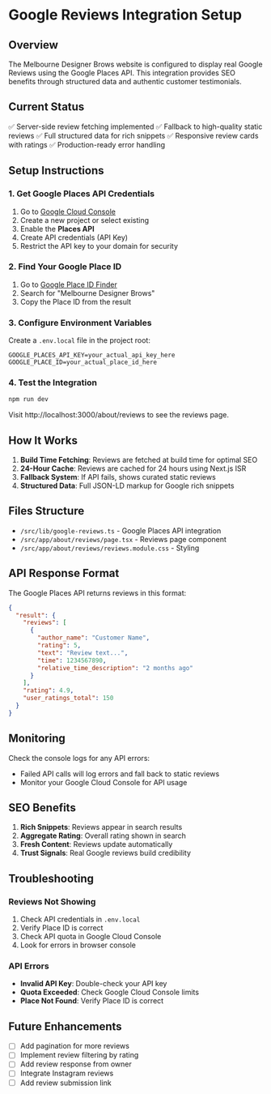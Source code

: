 # Google Reviews Integration Setup

## Overview
The Melbourne Designer Brows website is configured to display real Google Reviews using the Google Places API. This integration provides SEO benefits through structured data and authentic customer testimonials.

## Current Status
✅ Server-side review fetching implemented
✅ Fallback to high-quality static reviews
✅ Full structured data for rich snippets
✅ Responsive review cards with ratings
✅ Production-ready error handling

## Setup Instructions

### 1. Get Google Places API Credentials

1. Go to [Google Cloud Console](https://console.cloud.google.com/)
2. Create a new project or select existing
3. Enable the **Places API**
4. Create API credentials (API Key)
5. Restrict the API key to your domain for security

### 2. Find Your Google Place ID

1. Go to [Google Place ID Finder](https://developers.google.com/maps/documentation/places/web-service/place-id)
2. Search for "Melbourne Designer Brows"
3. Copy the Place ID from the result

### 3. Configure Environment Variables

Create a `.env.local` file in the project root:

```env
GOOGLE_PLACES_API_KEY=your_actual_api_key_here
GOOGLE_PLACE_ID=your_actual_place_id_here
```

### 4. Test the Integration

```bash
npm run dev
```

Visit http://localhost:3000/about/reviews to see the reviews page.

## How It Works

1. **Build Time Fetching**: Reviews are fetched at build time for optimal SEO
2. **24-Hour Cache**: Reviews are cached for 24 hours using Next.js ISR
3. **Fallback System**: If API fails, shows curated static reviews
4. **Structured Data**: Full JSON-LD markup for Google rich snippets

## Files Structure

- `/src/lib/google-reviews.ts` - Google Places API integration
- `/src/app/about/reviews/page.tsx` - Reviews page component
- `/src/app/about/reviews/reviews.module.css` - Styling

## API Response Format

The Google Places API returns reviews in this format:
```json
{
  "result": {
    "reviews": [
      {
        "author_name": "Customer Name",
        "rating": 5,
        "text": "Review text...",
        "time": 1234567890,
        "relative_time_description": "2 months ago"
      }
    ],
    "rating": 4.9,
    "user_ratings_total": 150
  }
}
```

## Monitoring

Check the console logs for any API errors:
- Failed API calls will log errors and fall back to static reviews
- Monitor your Google Cloud Console for API usage

## SEO Benefits

1. **Rich Snippets**: Reviews appear in search results
2. **Aggregate Rating**: Overall rating shown in search
3. **Fresh Content**: Reviews update automatically
4. **Trust Signals**: Real Google reviews build credibility

## Troubleshooting

### Reviews Not Showing
1. Check API credentials in `.env.local`
2. Verify Place ID is correct
3. Check API quota in Google Cloud Console
4. Look for errors in browser console

### API Errors
- **Invalid API Key**: Double-check your API key
- **Quota Exceeded**: Check Google Cloud Console limits
- **Place Not Found**: Verify Place ID is correct

## Future Enhancements

- [ ] Add pagination for more reviews
- [ ] Implement review filtering by rating
- [ ] Add review response from owner
- [ ] Integrate Instagram reviews
- [ ] Add review submission link